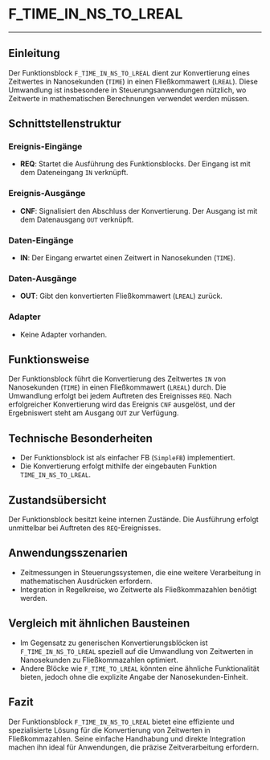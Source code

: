 # F_TIME_IN_NS_TO_LREAL

* * * * * * * * * *
## Einleitung
Der Funktionsblock `F_TIME_IN_NS_TO_LREAL` dient zur Konvertierung eines Zeitwertes in Nanosekunden (`TIME`) in einen Fließkommawert (`LREAL`). Diese Umwandlung ist insbesondere in Steuerungsanwendungen nützlich, wo Zeitwerte in mathematischen Berechnungen verwendet werden müssen.

## Schnittstellenstruktur

### **Ereignis-Eingänge**
- **REQ**: Startet die Ausführung des Funktionsblocks. Der Eingang ist mit dem Dateneingang `IN` verknüpft.

### **Ereignis-Ausgänge**
- **CNF**: Signalisiert den Abschluss der Konvertierung. Der Ausgang ist mit dem Datenausgang `OUT` verknüpft.

### **Daten-Eingänge**
- **IN**: Der Eingang erwartet einen Zeitwert in Nanosekunden (`TIME`).

### **Daten-Ausgänge**
- **OUT**: Gibt den konvertierten Fließkommawert (`LREAL`) zurück.

### **Adapter**
- Keine Adapter vorhanden.

## Funktionsweise
Der Funktionsblock führt die Konvertierung des Zeitwertes `IN` von Nanosekunden (`TIME`) in einen Fließkommawert (`LREAL`) durch. Die Umwandlung erfolgt bei jedem Auftreten des Ereignisses `REQ`. Nach erfolgreicher Konvertierung wird das Ereignis `CNF` ausgelöst, und der Ergebniswert steht am Ausgang `OUT` zur Verfügung.

## Technische Besonderheiten
- Der Funktionsblock ist als einfacher FB (`SimpleFB`) implementiert.
- Die Konvertierung erfolgt mithilfe der eingebauten Funktion `TIME_IN_NS_TO_LREAL`.

## Zustandsübersicht
Der Funktionsblock besitzt keine internen Zustände. Die Ausführung erfolgt unmittelbar bei Auftreten des `REQ`-Ereignisses.

## Anwendungsszenarien
- Zeitmessungen in Steuerungssystemen, die eine weitere Verarbeitung in mathematischen Ausdrücken erfordern.
- Integration in Regelkreise, wo Zeitwerte als Fließkommazahlen benötigt werden.

## Vergleich mit ähnlichen Bausteinen
- Im Gegensatz zu generischen Konvertierungsblöcken ist `F_TIME_IN_NS_TO_LREAL` speziell auf die Umwandlung von Zeitwerten in Nanosekunden zu Fließkommazahlen optimiert.
- Andere Blöcke wie `F_TIME_TO_LREAL` könnten eine ähnliche Funktionalität bieten, jedoch ohne die explizite Angabe der Nanosekunden-Einheit.

## Fazit
Der Funktionsblock `F_TIME_IN_NS_TO_LREAL` bietet eine effiziente und spezialisierte Lösung für die Konvertierung von Zeitwerten in Fließkommazahlen. Seine einfache Handhabung und direkte Integration machen ihn ideal für Anwendungen, die präzise Zeitverarbeitung erfordern.